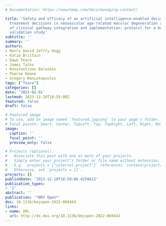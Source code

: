 ```yaml
---
# Documentation: https://wowchemy.com/docs/managing-content/

title: 'Safety and efficacy of an artificial intelligence-enabled decision tool for
  treatment decisions in neovascular age-related macular degeneration and an exploration
  of clinical pathway integration and implementation: protocol for a multi-methods
  validation study'
subtitle: ''
summary: ''
authors:
- Henry David Jeffry Hogg
- Katie Brittain
- Dawn Teare
- James Talks
- Konstantinos Balaskas
- Pearse Keane
- Gregory Maniatopoulos
tags: ["Teare"]
categories: []
date: '2023-02-01'
lastmod: 2023-12-10T18:59:08Z
featured: false
draft: false

# Featured image
# To use, add an image named `featured.jpg/png` to your page's folder.
# Focal points: Smart, Center, TopLeft, Top, TopRight, Left, Right, BottomLeft, Bottom, BottomRight.
image:
  caption: ''
  focal_point: ''
  preview_only: false

# Projects (optional).
#   Associate this post with one or more of your projects.
#   Simply enter your project's folder or file name without extension.
#   E.g. `projects = ["internal-project"]` references `content/project/deep-learning/index.md`.
#   Otherwise, set `projects = []`.
projects: []
publishDate: '2023-12-10T18:59:08.425861Z'
publication_types:
- '2'
abstract: ''
publication: '*BMJ Open*'
doi: 10.1136/bmjopen-2022-069443
links:
- name: URL
  url: http://dx.doi.org/10.1136/bmjopen-2022-069443
---
```

